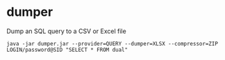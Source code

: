 # dumper
Dump an SQL query to a CSV or Excel file

```
java -jar dumper.jar --provider=QUERY --dumper=XLSX --compressor=ZIP LOGIN/password@SID "SELECT * FROM dual"
```

